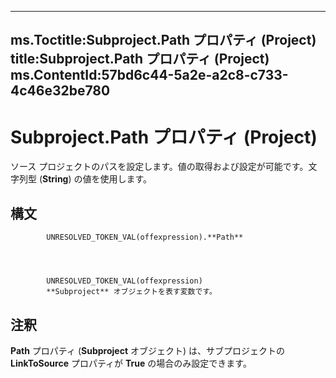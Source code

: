 

---
ms.Toctitle:Subproject.Path プロパティ (Project)
title:Subproject.Path プロパティ (Project)
ms.ContentId:57bd6c44-5a2e-a2c8-c733-4c46e32be780
---
# Subproject.Path プロパティ (Project)




ソース プロジェクトのパスを設定します。値の取得および設定が可能です。文字列型 (**String**) の値を使用します。

## 構文

            UNRESOLVED_TOKEN_VAL(offexpression).**Path**




            UNRESOLVED_TOKEN_VAL(offexpression)
            **Subproject** オブジェクトを表す変数です。



## 注釈
**Path** プロパティ (**Subproject** オブジェクト) は、サブプロジェクトの **LinkToSource** プロパティが **True** の場合のみ設定できます。




